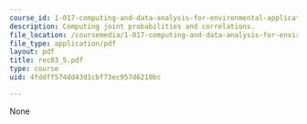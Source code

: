 ```yaml
---
course_id: 1-017-computing-and-data-analysis-for-environmental-applications-fall-2003
description: Computing joint probabilities and correlations.
file_location: /coursemedia/1-017-computing-and-data-analysis-for-environmental-applications-fall-2003/4fddff574dd43d1cbf73ec957d6210bc_rec03_5.pdf
file_type: application/pdf
layout: pdf
title: rec03_5.pdf
type: course
uid: 4fddff574dd43d1cbf73ec957d6210bc

---
```

None